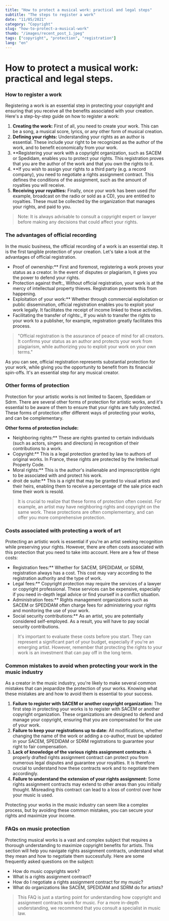 ```yaml
---
title: "How to protect a musical work: practical and legal steps"
subtitle: "The steps to register a work"
date: "11/05/2021"
category: "Copyright"
slug: "how-to-protect-a-musical-work"
thumb: "/images/recent_post_1.jpeg"
tags: ["copyright", "protection", "registration"]
lang: "en"
---
```


# How to protect a musical work: practical and legal steps.

### How to register a work

Registering a work is an essential step in protecting your copyright and ensuring that you receive all the benefits associated with your creation. Here's a step-by-step guide on how to register a work:

1. **Creating the work:** First of all, you need to create your work. This can be a song, a musical score, lyrics, or any other form of musical creation.
2. **Defining your rights:** Understanding your rights as an author is essential. These include your right to be recognized as the author of the work, and to benefit economically from your work.
3. \*\*Registering your work with a copyright organization, such as SACEM or Spedidam, enables you to protect your rights. This registration proves that you are the author of the work and that you own the rights to it.
4. \*\*If you wish to assign your rights to a third party (e.g. a record company), you need to negotiate a rights assignment contract. This defines the conditions of the assignment, such as the amount of royalties you will receive.
5. **Receiving your royalties:** Finally, once your work has been used (for example, broadcast on the radio or sold as a CD), you are entitled to royalties. These must be collected by the organization that manages your rights, and paid to you.

> Note: It is always advisable to consult a copyright expert or lawyer before making any decisions that could affect your rights.

### The advantages of official recording

In the music business, the official recording of a work is an essential step. It is the first tangible protection of your creation. Let's take a look at the advantages of official registration.

- Proof of ownership:\*\* First and foremost, registering a work proves your status as a creator. In the event of disputes or plagiarism, it gives you the power to defend your rights.
- Protection against theft:\_ Without official registration, your work is at the mercy of intellectual property thieves. Registration prevents this from happening.
- Exploitation of your work:\*\* Whether through commercial exploitation or public dissemination, official registration enables you to exploit your work legally. It facilitates the receipt of income linked to these activities.
- Facilitating the transfer of rights:\_ If you wish to transfer the rights to your work to a publisher, for example, registration greatly facilitates this process.

> "Official registration is the assurance of peace of mind for all creators. It confirms your status as an author and protects your work from plagiarism, while authorizing you to exploit your work on your own terms."

As you can see, official registration represents substantial protection for your work, while giving you the opportunity to benefit from its financial spin-offs. It's an essential step for any musical creator.

### Other forms of protection

Protection for your artistic works is not limited to Sacem, Spedidam or Sdrm. There are several other forms of protection for artistic works, and it's essential to be aware of them to ensure that your rights are fully protected. These forms of protection offer different ways of protecting your works, and can be complementary.

**Other forms of protection include:**

- Neighboring rights:\*\* These are rights granted to certain individuals (such as actors, singers and directors) in recognition of their contributions to a work.
- Copyright:\*\* This is a legal protection granted by law to authors of original works. In France, these rights are protected by the Intellectual Property Code.
- Moral rights:\*\* This is the author's inalienable and imprescriptible right to be associated with and protect his work.
- droit de suite:\*\* This is a right that may be granted to visual artists and their heirs, enabling them to receive a percentage of the sale price each time their work is resold.

> It is crucial to realize that these forms of protection often coexist. For example, an artist may have neighboring rights and copyright on the same work. These protections are often complementary, and can offer you more comprehensive protection.

### Costs associated with protecting a work of art

Protecting an artistic work is essential if you're an artist seeking recognition while preserving your rights. However, there are often costs associated with this protection that you need to take into account. Here are a few of these costs:

- Registration fees:\*\* Whether for SACEM, SPEDIDAM, or SDRM, registration always has a cost. This cost may vary according to the registration authority and the type of work.
- Legal fees:\*\* Copyright protection may require the services of a lawyer or copyright professional. These services can be expensive, especially if you need in-depth legal advice or find yourself in a conflict situation.
- Administration fees:\*\* Rights management organizations such as SACEM or SPEDIDAM often charge fees for administering your rights and monitoring the use of your work.
- Social security contributions:\*\* As an artist, you are potentially considered self-employed. As a result, you will have to pay social security contributions.

> It's important to evaluate these costs before you start. They can represent a significant part of your budget, especially if you're an emerging artist. However, remember that protecting the rights to your work is an investment that can pay off in the long term.

### Common mistakes to avoid when protecting your work in the music industry

As a creator in the music industry, you're likely to make several common mistakes that can jeopardize the protection of your works. Knowing what these mistakes are and how to avoid them is essential to your success.

1. **Failure to register with SACEM or another copyright organization:** The first step in protecting your works is to register with SACEM or another copyright organization. These organizations are designed to defend and manage your copyright, ensuring that you are compensated for the use of your work.
2. **Failure to keep your registrations up to date:** All modifications, whether changing the name of the work or adding a co-author, must be updated in your SACEM, SPEDIDAM or SDRM registrations to guarantee your right to fair compensation.
3. **Lack of knowledge of the various rights assignment contracts:** A properly drafted rights assignment contract can protect you from numerous legal disputes and guarantee your royalties. It is therefore crucial to understand how these contracts work and to negotiate them accordingly.
4. **Failure to understand the extension of your rights assignment:** Some rights assignment contracts may extend to other areas than you initially thought. Misreading this contract can lead to a loss of control over how your music is used.

Protecting your works in the music industry can seem like a complex process, but by avoiding these common mistakes, you can secure your rights and maximize your income.

### FAQs on music protection

Protecting musical works is a vast and complex subject that requires a thorough understanding to maximize copyright benefits for artists. This section will help you navigate rights assignment contracts, understand what they mean and how to negotiate them successfully. Here are some frequently asked questions on the subject:

- How do music copyrights work?
- What is a rights assignment contract?
- How do I negotiate a rights assignment contract for my music?
- What do organizations like SACEM, SPEDIDAM and SDRM do for artists?

> This FAQ is just a starting point for understanding how copyright and assignment contracts work for music. For a more in-depth understanding, we recommend that you consult a specialist in music law.
